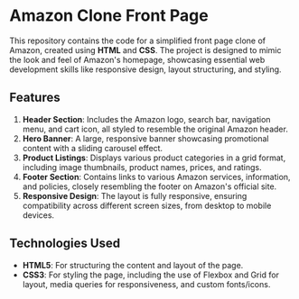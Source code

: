 # Amazon Clone Front Page

This repository contains the code for a simplified front page clone of Amazon, created using **HTML** and **CSS**. The project is designed to mimic the look and feel of Amazon's homepage, showcasing essential web development skills like responsive design, layout structuring, and styling.

## Features
1. **Header Section**: Includes the Amazon logo, search bar, navigation menu, and cart icon, all styled to resemble the original Amazon header.
2. **Hero Banner**: A large, responsive banner showcasing promotional content with a sliding carousel effect.
3. **Product Listings**: Displays various product categories in a grid format, including image thumbnails, product names, prices, and ratings.
4. **Footer Section**: Contains links to various Amazon services, information, and policies, closely resembling the footer on Amazon's official site.
5. **Responsive Design**: The layout is fully responsive, ensuring compatibility across different screen sizes, from desktop to mobile devices.

## Technologies Used
- **HTML5**: For structuring the content and layout of the page.
- **CSS3**: For styling the page, including the use of Flexbox and Grid for layout, media queries for responsiveness, and custom fonts/icons.

